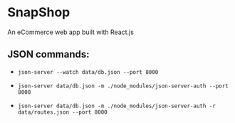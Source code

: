 # SnapShop

An eCommerce web app built with React.js

## JSON commands:

<!-- JSON Server -->
- `json-server --watch data/db.json --port 8000`

<!-- JSON Server and Auth -->
- `json-server data/db.json -m ./node_modules/json-server-auth --port 8000`

<!-- JSON Server and Auth with routes -->
- `json-server data/db.json -m ./node_modules/json-server-auth -r data/routes.json --port 8000`
